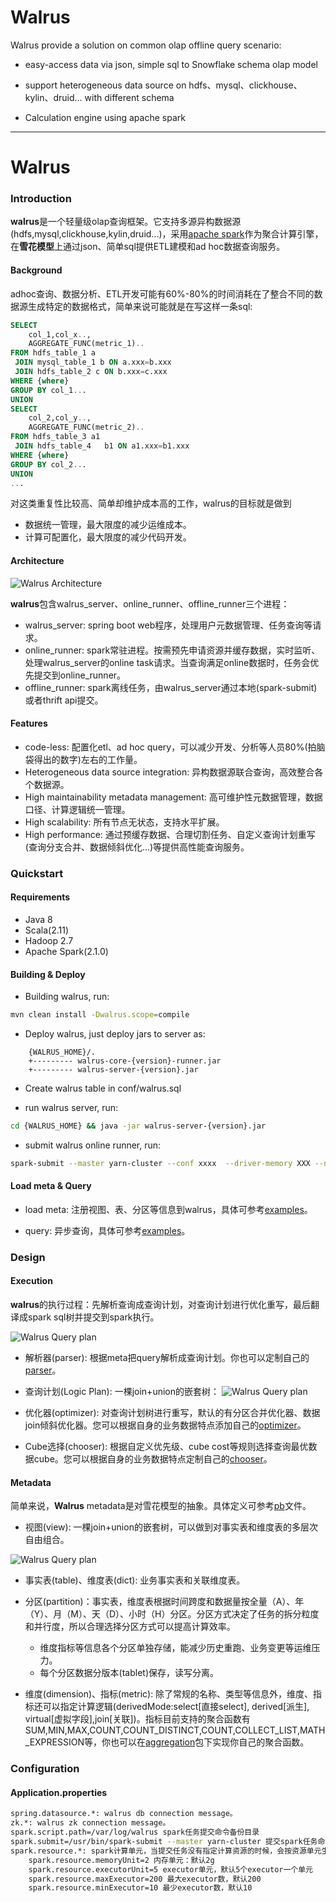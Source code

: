 # Walrus

Walrus provide a solution on common olap offline query scenario:

* easy-access data via json, simple sql to Snowflake schema olap model

* support heterogeneous data source on hdfs、mysql、clickhouse、kylin、druid... with different schema

* Calculation engine using apache spark

---

# Walrus

### Introduction
**walrus**是一个轻量级olap查询框架。它支持多源异构数据源(hdfs,mysql,clickhouse,kylin,druid...)，采用[apache spark](https://github.com/apache/spark)作为聚合计算引擎，在**雪花模型**上通过json、简单sql提供ETL建模和ad hoc数据查询服务。

#### Background
adhoc查询、数据分析、ETL开发可能有60%-80%的时间消耗在了整合不同的数据源生成特定的数据格式，简单来说可能就是在写这样一条sql:
```sql
SELECT 
    col_1,col_x..,
    AGGREGATE_FUNC(metric_1)..
FROM hdfs_table_1 a
 JOIN mysql_table_1 b ON a.xxx=b.xxx
 JOIN hdfs_table_2 c ON b.xxx=c.xxx
WHERE {where}
GROUP BY col_1...
UNION
SELECT 
    col_2,col_y..,
    AGGREGATE_FUNC(metric_2)..
FROM hdfs_table_3 a1
 JOIN hdfs_table_4   b1 ON a1.xxx=b1.xxx
WHERE {where}
GROUP BY col_2...
UNION
...
```
对这类重复性比较高、简单却维护成本高的工作，walrus的目标就是做到
- 数据统一管理，最大限度的减少运维成本。
- 计算可配置化，最大限度的减少代码开发。

#### Architecture
![Walrus Architecture](https://raw.githubusercontent.com/WalrusOlap/walrus/master/docs/images/arch.png)

**walrus**包含walrus_server、online_runner、offline_runner三个进程：
- walrus_server: spring boot web程序，处理用户元数据管理、任务查询等请求。
- online_runner: spark常驻进程。按需预先申请资源并缓存数据，实时监听、处理walrus_server的online task请求。当查询满足online数据时，任务会优先提交到online_runner。
- offline_runner: spark离线任务，由walrus_server通过本地(spark-submit)或者thrift api提交。

#### Features

- code-less: 配置化etl、ad hoc query，可以减少开发、分析等人员80%(拍脑袋得出的数字)左右的工作量。
- Heterogeneous data source integration: 异构数据源联合查询，高效整合各个数据源。
- High maintainability metadata management: 高可维护性元数据管理，数据口径、计算逻辑统一管理。
- High scalability: 所有节点无状态，支持水平扩展。
- High performance: 通过预缓存数据、合理切割任务、自定义查询计划重写(查询分支合并、数据倾斜优化...)等提供高性能查询服务。

### Quickstart

#### Requirements

- Java 8
- Scala(2.11)
- Hadoop 2.7
- Apache Spark(2.1.0)

#### Building & Deploy

- Building walrus, run: 
```sh
mvn clean install -Dwalrus.scope=compile
```

- Deploy walrus, just deploy jars to server as:
```
    {WALRUS_HOME}/.
    +--------- walrus-core-{version}-runner.jar
    +--------- walrus-server-{version}.jar
```

- Create walrus table in conf/walrus.sql

- run walrus server, run:
```sh
cd {WALRUS_HOME} && java -jar walrus-server-{version}.jar
```

- submit walrus online runner, run:
```sh
spark-submit --master yarn-cluster --conf xxxx  --driver-memory XXX --num-executors XXX --executor-memory XXX --executor-cores XXX --name XXX --class org.pcg.walrus.core.scheduler.OnlineRunner walrus-core-{version}-runner.jar
```

#### Load meta & Query

- load meta: 注册视图、表、分区等信息到walrus，具体可参考[examples](https://github.com/WalrusOlap/walrus/tree/master/examples/src/main/java/org/pcg/walrus/examples/MetaClient.java)。

- query: 异步查询，具体可参考[examples](https://github.com/WalrusOlap/walrus/blob/master/examples/src/main/java/org/pcg/walrus/examples/TaskClient.java)。

### Design

#### Execution
**walrus**的执行过程：先解析查询成查询计划，对查询计划进行优化重写，最后翻译成spark sql树并提交到spark执行。

![Walrus Query plan](https://raw.githubusercontent.com/WalrusOlap/walrus/master/docs/images/core.png)

- 解析器(parser): 根据meta把query解析成查询计划。你也可以定制自己的[parser](https://github.com/WalrusOlap/walrus/tree/master/core/src/main/java/org/pcg/walrus/core/parse)。

- 查询计划(Logic Plan): 一棵join+union的嵌套树：
![Walrus Query plan](https://raw.githubusercontent.com/WalrusOlap/walrus/master/docs/images/query.png)

- 优化器(optimizer): 对查询计划树进行重写，默认的有分区合并优化器、数据join倾斜优化器。您可以根据自身的业务数据特点添加自己的[optimizer](https://github.com/WalrusOlap/walrus/tree/master/core/src/main/java/org/pcg/walrus/core/plan/optimize)。

- Cube选择(chooser): 根据自定义优先级、cube cost等规则选择查询最优数据cube。您可以根据自身的业务数据特点定制自己的[chooser](https://github.com/WalrusOlap/walrus/tree/master/core/src/main/java/org/pcg/walrus/core/parse/choose)。

#### Metadata
简单来说，**Walrus** metadata是对雪花模型的抽象。具体定义可参考[pb](https://github.com/WalrusOlap/walrus/tree/master/meta/pb)文件。

- 视图(view): 一棵join+union的嵌套树，可以做到对事实表和维度表的多层次自由组合。

![Walrus Query plan](https://raw.githubusercontent.com/WalrusOlap/walrus/master/docs/images/meta.png)

- 事实表(table)、维度表(dict): 业务事实表和关联维度表。

- 分区(partition)：事实表，维度表根据时间跨度和数据量按全量（A）、年（Y）、月（M）、天（D）、小时（H）分区。分区方式决定了任务的拆分粒度和并行度，所以合理选择分区方式可以提高计算效率。
    - 维度指标等信息各个分区单独存储，能减少历史重跑、业务变更等运维压力。
    - 每个分区数据分版本(tablet)保存，读写分离。

- 维度(dimension)、指标(metric): 除了常规的名称、类型等信息外，维度、指标还可以指定计算逻辑(derivedMode:select[直接select], derived[派生], virtual[虚拟字段],join[关联])。指标目前支持的聚合函数有SUM,MIN,MAX,COUNT,COUNT_DISTINCT,COUNT,COLLECT_LIST,MATH_EXPRESSION等，你也可以在[aggregation](https://github.com/WalrusOlap/walrus/tree/master/core/src/main/java/org/pcg/walrus/core/parse/aggregations/metrics)包下实现你自己的聚合函数。

### Configuration

#### Application.properties

```sh
spring.datasource.*: walrus db connection message。
zk.*: walrus zk connection message。
spark.script.path=/var/log/walrus spark任务提交命令备份目录
spark.submit=/usr/bin/spark-submit --master yarn-cluster 提交spark任务命令
spark.resource.*: spark计算单元，当提交任务没有指定计算资源的时候，会按资源单元生成计算资源：
    spark.resource.memoryUnit=2 内存单元：默认2g
    spark.resource.executorUnit=5 executor单元，默认5个executor一个单元
    spark.resource.maxExecutor=200 最大executor数，默认200
    spark.resource.minExecutor=10 最少executor数，默认10
```


